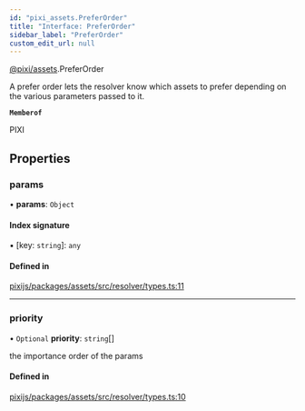 ```yaml
---
id: "pixi_assets.PreferOrder"
title: "Interface: PreferOrder"
sidebar_label: "PreferOrder"
custom_edit_url: null
---
```


[@pixi/assets](../modules/pixi_assets.md).PreferOrder

A prefer order lets the resolver know which assets to prefer depending on the various parameters passed to it.

**`Memberof`**

PIXI

## Properties

### params

• **params**: `Object`

#### Index signature

▪ [key: `string`]: `any`

#### Defined in

[pixijs/packages/assets/src/resolver/types.ts:11](https://github.com/pixijs/pixijs/blob/2194fe5c5/packages/assets/src/resolver/types.ts#L11)

___

### priority

• `Optional` **priority**: `string`[]

the importance order of the params

#### Defined in

[pixijs/packages/assets/src/resolver/types.ts:10](https://github.com/pixijs/pixijs/blob/2194fe5c5/packages/assets/src/resolver/types.ts#L10)
